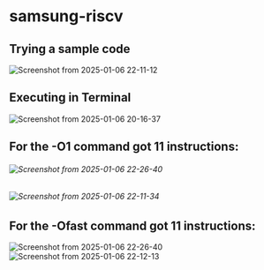 # samsung-riscv
## Trying a sample code
![Screenshot from 2025-01-06 22-11-12](https://github.com/user-attachments/assets/2f580429-fe58-490c-bd09-2052a8898644)

## Executing in Terminal
![Screenshot from 2025-01-06 20-16-37](https://github.com/user-attachments/assets/f3092da8-98ca-4b5a-8f3c-b1255077d22e)

## For the -O1 command got 11 instructions:
###### ![Screenshot from 2025-01-06 22-26-40](https://github.com/user-attachments/assets/b2452f3b-680d-4044-8305-350058831e7c)
###### ![Screenshot from 2025-01-06 22-11-34](https://github.com/user-attachments/assets/4def53e6-98d6-4d99-a083-d30673b9eeae)

## For the -Ofast command got 11 instructions:
![Screenshot from 2025-01-06 22-26-40](https://github.com/user-attachments/assets/1e9554e6-c8c3-4f61-8141-bc8d95d7eaa8)
![Screenshot from 2025-01-06 22-12-13](https://github.com/user-attachments/assets/c379680d-91c1-41e5-877d-f3fcdd0c7992)
